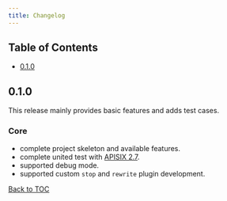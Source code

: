 ```yaml
---
title: Changelog
---
```


<!--
#
# Licensed to the Apache Software Foundation (ASF) under one or more
# contributor license agreements.  See the NOTICE file distributed with
# this work for additional information regarding copyright ownership.
# The ASF licenses this file to You under the Apache License, Version 2.0
# (the "License"); you may not use this file except in compliance with
# the License.  You may obtain a copy of the License at
#
#     http://www.apache.org/licenses/LICENSE-2.0
#
# Unless required by applicable law or agreed to in writing, software
# distributed under the License is distributed on an "AS IS" BASIS,
# WITHOUT WARRANTIES OR CONDITIONS OF ANY KIND, either express or implied.
# See the License for the specific language governing permissions and
# limitations under the License.
#
-->

## Table of Contents

- [0.1.0](#010)

## 0.1.0

This release mainly provides basic features and adds test cases.

### Core

- complete project skeleton and available features.
- complete united test with [APISIX 2.7](https://github.com/apache/apisix/tree/release/2.7).
- supported debug mode.
- supported custom `stop` and `rewrite` plugin development.

[Back to TOC](#table-of-contents)
